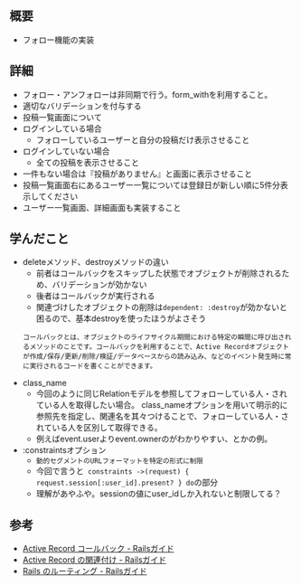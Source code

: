 ## 概要
-  フォロー機能の実装
## 詳細
- フォロー・アンフォローは非同期で行う。form_withを利用すること。
- 適切なバリデーションを付与する
- 投稿一覧画面について
- ログインしている場合
  - フォローしているユーザーと自分の投稿だけ表示させること
- ログインしていない場合
  - 全ての投稿を表示させること
 - 一件もない場合は『投稿がありません』と画面に表示させること
- 投稿一覧画面右にあるユーザー一覧については登録日が新しい順に5件分表示してください
- ユーザー一覧画面、詳細画面も実装すること
## 学んだこと
- deleteメソッド、destroyメソッドの違い
  - 前者はコールバックをスキップした状態でオブジェクトが削除されるため、バリデーションが効かない
  - 後者はコールバックが実行される
  - 関連づけしたオブジェクトの削除は`dependent: :destroy`が効かないと困るので、基本destroyを使ったほうがよさそう
  ```
  コールバックとは、オブジェクトのライフサイクル期間における特定の瞬間に呼び出されるメソッドのことです。コールバックを利用することで、Active Recordオブジェクトが作成/保存/更新/削除/検証/データベースからの読み込み、などのイベント発生時に常に実行されるコードを書くことができます。
  ```
- class_name
  - 今回のように同じRelationモデルを参照してフォローしている人・されている人を取得したい場合。
  class_nameオプションを用いて明示的に参照先を指定し、関連名を其々つけることで、フォローしている人・されている人を区別して取得できる。
  - 例えばevent.userよりevent.ownerのがわかりやすい、とかの例。
- :constraintsオプション
  - `動的セグメントのURLフォーマットを特定の形式に制限`
  - 今回で言うと` constraints ->(request) { request.session[:user_id].present? } do`の部分
  - 理解があやふや。sessionの値にuser_idしか入れないと制限してる？
## 参考
- [Active Record コールバック \- Railsガイド](https://railsguides.jp/active_record_callbacks.html#%E3%82%B3%E3%83%BC%E3%83%AB%E3%83%90%E3%83%83%E3%82%AF%E3%81%AE%E6%A6%82%E8%A6%81)
- [Active Record の関連付け \- Railsガイド](https://railsguides.jp/railsguides/images/association_basics/polymorphic.png)
- [Rails のルーティング \- Railsガイド](https://railsguides.jp/routing.html#%E3%82%BB%E3%82%B0%E3%83%A1%E3%83%B3%E3%83%88%E3%82%92%E5%88%B6%E9%99%90%E3%81%99%E3%82%8B)